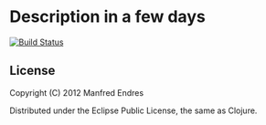 # Description in a few days

[![Build Status](https://travis-ci.org/Larusso/modeler.png?branch=develop)](https://travis-ci.org/Larusso/modeler)    

## License

Copyright (C) 2012 Manfred Endres

Distributed under the Eclipse Public License, the same as Clojure.